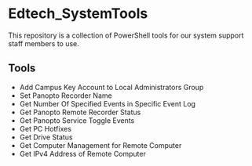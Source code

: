 # Edtech_SystemTools
This repository is a collection of PowerShell tools for our system support staff members to use.

## Tools

* Add Campus Key Account to Local Administrators Group
* Set Panopto Recorder Name
* Get Number Of Specified Events in Specific Event Log
* Get Panopto Remote Recorder Status
* Get Panopto Service Toggle Events
* Get PC Hotfixes
* Get Drive Status
* Get Computer Management for Remote Computer
* Get IPv4 Address of Remote Computer
